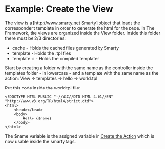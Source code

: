 # Example: Create the View #
The view is a [http;//www.smarty.net Smarty] object that loads the correspondent template in order to generate the html for the page.
In The Framework, the views are organized inside the View folder. Inside this folder there must be 2/3 directories:
  * cache - Holds the cached files generated by Smarty
  * template - Holds the .tpl files
  * template\_c - Holds the compiled templates

Start by creating a folder with the same name as the controller inside the templates folder - in lowercase - and a template with the same name as the action:
View -> templates -> hello -> world.tpl

Put this code inside the world.tpl file:
```
<!DOCTYPE HTML PUBLIC "-//W3C//DTD HTML 4.01//EN" "http://www.w3.org/TR/html4/strict.dtd">
<html>
    <head></head>
    <body>
        Hello {$name}
    </body>
</html>
```

The $name variable is the assigned variable in [Create the Action](FrameworkExAction.md) which is now usable inside the smarty tags.